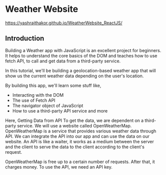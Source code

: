 # Weather Website
https://yashrajthakor.github.io/WeatherWebsite_ReactJS/


## Introduction

Building a Weather app with JavaScript is an excellent project for beginners. It helps to understand the core basics of the DOM and teaches how to use fetch API, to call and get data from a third-party service.

In this tutorial, we'll be building a geolocation-based weather app that will show us the current weather data depending on the user's location.

By building this app, we'll learn some stuff like,
* Interacting with the DOM
* The use of Fetch API
* The navigator object of JavaScript
* How to use a third-party API service and more

Here, Getting Data from API
To get the data, we are dependent on a third-party service. We will use a website called OpenWeatherMap. OpenWeatherMap is a service that provides various weather data through API. We can integrate the API into our app and can use the data on our website. An API is like a waiter, it works as a medium between the server and the client to serve the data to the client according to the client's request.

OpenWeatherMap is free up to a certain number of requests. After that, it charges money. To use the API, we need an API key.


